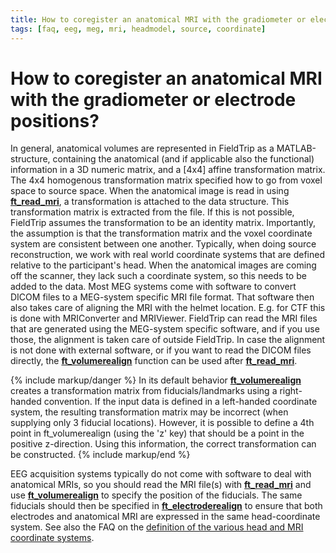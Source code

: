 ```yaml
---
title: How to coregister an anatomical MRI with the gradiometer or electrode positions?
tags: [faq, eeg, meg, mri, headmodel, source, coordinate]
---
```


# How to coregister an anatomical MRI with the gradiometer or electrode positions?

In general, anatomical volumes are represented in FieldTrip as a MATLAB-structure, containing the anatomical (and if applicable also the functional) information in a 3D numeric matrix, and a [4x4] affine transformation matrix. The 4x4 homogenous transformation matrix specified how to go from voxel space to source space. When the anatomical image is read in using **[ft_read_mri](https://github.com/fieldtrip/fieldtrip/blob/release/fileio/ft_read_mri.m)**, a transformation is attached to the data structure. This transformation matrix is extracted from the file. If this is not possible, FieldTrip assumes the transformation to be an identity matrix. Importantly, the assumption is that the transformation matrix and the voxel coordinate system are consistent between one another. Typically, when doing source reconstruction, we work with real world coordinate systems that are defined relative to the participant's head. When the anatomical images are coming off the scanner, they lack such a coordinate system, so this needs to be added to the data. Most MEG systems come with software to convert DICOM files to a MEG-system specific MRI file format. That software then also takes care of aligning the MRI with the helmet location. E.g. for CTF this is done with MRIConverter and MRIViewer. FieldTrip can read the MRI files that are generated using the MEG-system specific software, and if you use those, the alignment is taken care of outside FieldTrip. In case the alignment is not done with external software, or if you want to read the DICOM files directly, the **[ft_volumerealign](https://github.com/fieldtrip/fieldtrip/blob/release/ft_volumerealign.m)** function can be used after **[ft_read_mri](https://github.com/fieldtrip/fieldtrip/blob/release/fileio/ft_read_mri.m)**.

{% include markup/danger %}
In its default behavior **[ft_volumerealign](https://github.com/fieldtrip/fieldtrip/blob/release/ft_volumerealign.m)** creates a transformation matrix from fiducials/landmarks using a right-handed convention. If the input data is defined in a left-handed coordinate system, the resulting transformation matrix may be incorrect (when supplying only 3 fiducial locations). However, it is possible to define a 4th point in ft_volumerealign (using the 'z' key) that should be a point in the positive z-direction. Using this information, the correct transformation can be constructed.
{% include markup/end %}

EEG acquisition systems typically do not come with software to deal with anatomical MRIs, so you should read the MRI file(s) with **[ft_read_mri](https://github.com/fieldtrip/fieldtrip/blob/release/fileio/ft_read_mri.m)** and use **[ft_volumerealign](https://github.com/fieldtrip/fieldtrip/blob/release/ft_volumerealign.m)** to specify the position of the fiducials. The same fiducials should then be specified in **[ft_electroderealign](https://github.com/fieldtrip/fieldtrip/blob/release/ft_electroderealign.m)** to ensure that both electrodes and anatomical MRI are expressed in the same head-coordinate system. See also the FAQ on the [definition of the various head and MRI coordinate systems](/faq/how_are_the_different_head_and_mri_coordinate_systems_defined).
